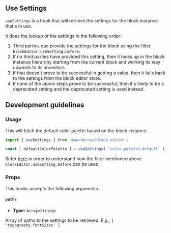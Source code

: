 ## Use Settings

`useSettings` is a hook that will retrieve the settings for the block instance that's in use.

It does the lookup of the settings in the following order:

1. Third parties can provide the settings for the block using the filter `blockEditor.useSetting.before`.
2. If no third parties have provided this setting, then it looks up in the block instance hierarchy starting from the current block and working its way upwards to its ancestors.
3. If that doesn't prove to be successful in getting a value, then it falls back to the settings from the block editor store.
4. If none of the above steps prove to be successful, then it's likely to be a deprecated setting and the deprecated setting is used instead.

## Development guidelines

### Usage

This will fetch the default color palette based on the block instance.

```jsx
import { useSettings } from '@wordpress/block-editor';

const [ defaultColorPalette ] = useSettings( 'color.palette.default' );
```

Refer [here](https://github.com/WordPress/gutenberg/blob/HEAD/docs/how-to-guides/curating-the-editor-experience.md?plain=1#L330) in order to understand how the filter mentioned above `blockEditor.useSetting.before` can be used.

### Props

This hooks accepts the following arguments.

#### `paths`

-   **Type:** `Array<String>`

Array of paths to the settings to be retrieved. E.g., `[ 'typography.fontSizes' ]`
